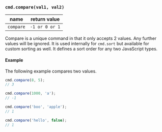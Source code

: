 ### `cmd.compare(val1, val2)`

| name       | return value    |
|------------|-----------------|
| `compare`  | `-1 or 0 or 1`  |

Compare is a unique command in that it only accepts 2 values. Any further values will be ignored. It is used internally for `cmd.sort` but available for custom sorting as well. It defines a sort order for any two JavaScript types.

#### Example

The following example compares two values.

```js
cmd.compare(8, 5);
// 3

cmd.compare(1000, 'a');
// -1

cmd.compare('boo', 'apple');
// 1

cmd.compare('hello', false);
// 1
```

